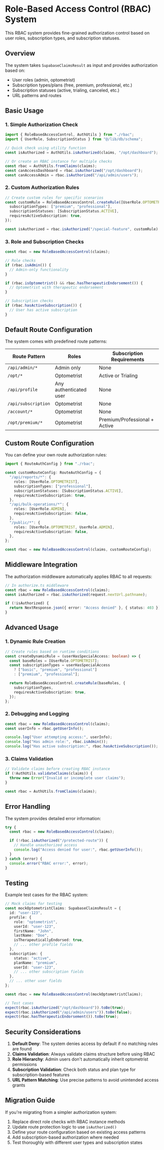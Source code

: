 # Role-Based Access Control (RBAC) System

This RBAC system provides fine-grained authorization control based on user roles, subscription types, and subscription statuses.

## Overview

The system takes `SupabaseClaimsResult` as input and provides authorization based on:

- User roles (admin, optometrist)
- Subscription types/plans (free, premium, professional, etc.)
- Subscription statuses (active, trialing, canceled, etc.)
- URL patterns and routes

## Basic Usage

### 1. Simple Authorization Check

```typescript
import { RoleBasedAccessControl, AuthUtils } from "./rbac";
import { UserRole, SubscriptionStatus } from "@/lib/db/schema";

// Quick check using utility function
const isAuthorized = AuthUtils.isAuthorized(claims, "/opt/dashboard");

// Or create an RBAC instance for multiple checks
const rbac = AuthUtils.fromClaims(claims);
const canAccessDashboard = rbac.isAuthorized("/opt/dashboard");
const canAccessAdmin = rbac.isAuthorized("/api/admin/users");
```

### 2. Custom Authorization Rules

```typescript
// Create custom rules for specific scenarios
const customRule = RoleBasedAccessControl.createRule([UserRole.OPTOMETRIST], {
  subscriptionTypes: ["premium", "professional"],
  subscriptionStatuses: [SubscriptionStatus.ACTIVE],
  requiresActiveSubscription: true,
});

const isAuthorized = rbac.isAuthorized("/special-feature", customRule);
```

### 3. Role and Subscription Checks

```typescript
const rbac = new RoleBasedAccessControl(claims);

// Role checks
if (rbac.isAdmin()) {
  // Admin-only functionality
}

if (rbac.isOptometrist() && rbac.hasTherapeuticEndorsement()) {
  // Optometrist with therapeutic endorsement
}

// Subscription checks
if (rbac.hasActiveSubscription()) {
  // User has active subscription
}
```

## Default Route Configuration

The system comes with predefined route patterns:

| Route Pattern       | Roles                  | Subscription Requirements     |
| ------------------- | ---------------------- | ----------------------------- |
| `/api/admin/*`      | Admin only             | None                          |
| `/opt/*`            | Optometrist            | Active or Trialing            |
| `/api/profile`      | Any authenticated user | None                          |
| `/api/subscription` | Optometrist            | None                          |
| `/account/*`        | Optometrist            | None                          |
| `/opt/premium/*`    | Optometrist            | Premium/Professional + Active |

## Custom Route Configuration

You can define your own route authorization rules:

```typescript
import { RouteAuthConfig } from "./rbac";

const customRouteConfig: RouteAuthConfig = {
  "/api/reports/*": {
    roles: [UserRole.OPTOMETRIST],
    subscriptionTypes: ["professional"],
    subscriptionStatuses: [SubscriptionStatus.ACTIVE],
    requiresActiveSubscription: true,
  },
  "/api/bulk-operations/*": {
    roles: [UserRole.ADMIN],
    requiresActiveSubscription: false,
  },
  "/public/*": {
    roles: [UserRole.OPTOMETRIST, UserRole.ADMIN],
    requiresActiveSubscription: false,
  },
};

const rbac = new RoleBasedAccessControl(claims, customRouteConfig);
```

## Middleware Integration

The authorization middleware automatically applies RBAC to all requests:

```typescript
// In authorize.ts middleware
const rbac = new RoleBasedAccessControl(claims);
const isAuthorized = rbac.isAuthorized(request.nextUrl.pathname);

if (!isAuthorized) {
  return NextResponse.json({ error: "Access denied" }, { status: 403 });
}
```

## Advanced Usage

### 1. Dynamic Rule Creation

```typescript
// Create rules based on runtime conditions
const createDynamicRule = (userHasSpecialAccess: boolean) => {
  const baseRoles = [UserRole.OPTOMETRIST];
  const subscriptionTypes = userHasSpecialAccess
    ? ["basic", "premium", "professional"]
    : ["premium", "professional"];

  return RoleBasedAccessControl.createRule(baseRoles, {
    subscriptionTypes,
    requiresActiveSubscription: true,
  });
};
```

### 2. Debugging and Logging

```typescript
const rbac = new RoleBasedAccessControl(claims);
const userInfo = rbac.getUserInfo();

console.log("User attempting access:", userInfo);
console.log("Has admin role:", rbac.isAdmin());
console.log("Has active subscription:", rbac.hasActiveSubscription());
```

### 3. Claims Validation

```typescript
// Validate claims before creating RBAC instance
if (!AuthUtils.validateClaims(claims)) {
  throw new Error("Invalid or incomplete user claims");
}

const rbac = AuthUtils.fromClaims(claims);
```

## Error Handling

The system provides detailed error information:

```typescript
try {
  const rbac = new RoleBasedAccessControl(claims);

  if (!rbac.isAuthorized("/protected-route")) {
    // Handle unauthorized access
    console.log("Access denied for user:", rbac.getUserInfo());
  }
} catch (error) {
  console.error("RBAC error:", error);
}
```

## Testing

Example test cases for the RBAC system:

```typescript
// Mock claims for testing
const mockOptometristClaims: SupabaseClaimsResult = {
  id: "user-123",
  profile: {
    role: "optometrist",
    userId: "user-123",
    firstName: "John",
    lastName: "Doe",
    isTherapeuticallyEndorsed: true,
    // ... other profile fields
  },
  subscription: {
    status: "active",
    planName: "premium",
    userId: "user-123",
    // ... other subscription fields
  },
  // ... other user fields
};

const rbac = new RoleBasedAccessControl(mockOptometristClaims);

// Test cases
expect(rbac.isAuthorized("/opt/dashboard")).toBe(true);
expect(rbac.isAuthorized("/api/admin/users")).toBe(false);
expect(rbac.hasTherapeuticEndorsement()).toBe(true);
```

## Security Considerations

1. **Default Deny**: The system denies access by default if no matching rules are found
2. **Claims Validation**: Always validate claims structure before using RBAC
3. **Role Hierarchy**: Admin users don't automatically inherit optometrist permissions
4. **Subscription Validation**: Check both status and plan type for subscription-based features
5. **URL Pattern Matching**: Use precise patterns to avoid unintended access grants

## Migration Guide

If you're migrating from a simpler authorization system:

1. Replace direct role checks with RBAC instance methods
2. Update route protection logic to use `isAuthorized()`
3. Define your route configuration based on existing access patterns
4. Add subscription-based authorization where needed
5. Test thoroughly with different user types and subscription states
